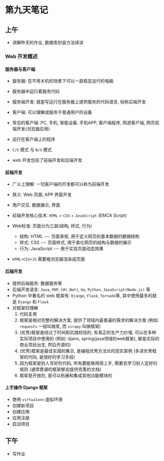 # 第九天笔记

## 上午

- 讲解昨天的作业, 数据库封装方法续讲

### Web 开发概述

#### 服务器与客户端

- 服务器: 在不用关机的场景下可以一直稳定运行的电脑
- 服务器中运行着服务代码
- 服务端开发: 就是写运行在服务器上提供服务的代码语言, 俗称后端开发

- 客户端: 可以理解成服务于普通用户的设备
- 常见的客户端: PC, 手机, 智能设备, 手机APP, 客户端程序, 网游客户端, 网页前端开发(浏览器应用)
- 运行在客户端上的程序
- `C/S` 模式 与 `B/S` 模式

- web 开发包括了前端开发和后端开发

#### 前端开发

- 广义上理解: 一切客户端的开发都可以称为前端开发
- 狭义: Web 页面, APP 界面开发
- 用户交互, 数据展示, 界面

- 前端开发核心技术: `HTML` + `CSS` + `JavaScript` *(EMCA Script)*

- Web标准: 页面分为三层(结构, 样式, 行为)
    - 结构: HTML --- 页面骨架, 用于定义网页的基本数据的数据结构
    - 样式: CSS --- 页面样式, 用于美化网页的结构与数据的展示
    - 行为: JavaScript --- 用于实现页面动态效果
- `HTML+CSS+JS` 需要被浏览器渲染成页面

#### 后端开发

- 提供后端服务: 数据服务等
- 后端开发语言: `Java`, `PHP`, `C#(.Net)`, `Go`, `Python`, `JavaScript(Node.js)` 等
- Python 中著名的 web 框架有: `Django`, `Flask`, `Tornado`等, 其中使用最多的就是 `Django` 和 `Flask`
- 对框架的理解
    1. 代码复用
    2. 框架是相对完整的解决方案, 提供了领域内最普遍的需求的解决方案 (例如: `requests` 一般叫做库, 而 `scrapy` 叫做框架)
    3. (优秀)框架是经过了时间和实践检验的, 有真正的生产力价值, 可以在多种实际项目中使用的 (例如: djano, spring(java领域的web框架), 都是实际的商业项目出生, 然后开源的)
    4. (优秀)框架是最佳实践的集合, 是编程优秀方法论的现实案例 (多读优秀框架的代码, 是很好的学习手段)
    5. 因为框架是别人写好的代码, 所有要能够用得上手, 需要去学习别人定好的规则 (通常靠谱的框架都会提供完善的文档)
    6. 框架是开放的, 是可以拓展和集成其他功能模块的
    
#### 上手操作 Django 框架

- 使用 `virtualenv` 虚拟环境
- 创建新项目
- 创建应用
- 应用注册
- 启动项目

## 下午

- 写作业
